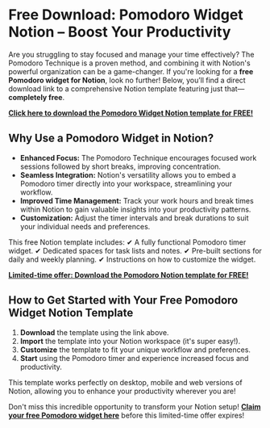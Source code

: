 # Free Download: Pomodoro Widget Notion – Boost Your Productivity

Are you struggling to stay focused and manage your time effectively? The Pomodoro Technique is a proven method, and combining it with Notion's powerful organization can be a game-changer. If you're looking for a **free Pomodoro widget for Notion**, look no further! Below, you’ll find a direct download link to a comprehensive Notion template featuring just that—**completely free**.

[**Click here to download the Pomodoro Widget Notion template for FREE!**](https://udemywork.com/pomodoro-widget-notion)

## Why Use a Pomodoro Widget in Notion?

- **Enhanced Focus:** The Pomodoro Technique encourages focused work sessions followed by short breaks, improving concentration.
- **Seamless Integration:** Notion's versatility allows you to embed a Pomodoro timer directly into your workspace, streamlining your workflow.
- **Improved Time Management:** Track your work hours and break times within Notion to gain valuable insights into your productivity patterns.
- **Customization:** Adjust the timer intervals and break durations to suit your individual needs and preferences.

This free Notion template includes:
✔ A fully functional Pomodoro timer widget.
✔ Dedicated spaces for task lists and notes.
✔ Pre-built sections for daily and weekly planning.
✔ Instructions on how to customize the widget.

[**Limited-time offer: Download the Pomodoro Notion template for FREE!**](https://udemywork.com/pomodoro-widget-notion)

## How to Get Started with Your Free Pomodoro Widget Notion Template

1. **Download** the template using the link above.
2. **Import** the template into your Notion workspace (it's super easy!).
3. **Customize** the template to fit your unique workflow and preferences.
4. **Start** using the Pomodoro timer and experience increased focus and productivity.

This template works perfectly on desktop, mobile and web versions of Notion, allowing you to enhance your productivity wherever you are!

Don't miss this incredible opportunity to transform your Notion setup! **[Claim your free Pomodoro widget here](https://udemywork.com/pomodoro-widget-notion)** before this limited-time offer expires!
